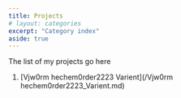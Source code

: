 ```yaml
---
title: Projects
# layout: categories
excerpt: "Category index"
aside: true
---
```



The list of my projects go here 

1. [Vjw0rm hechem0rder2223 Varient](/Vjw0rm hechem0rder2223_Varient.md)




